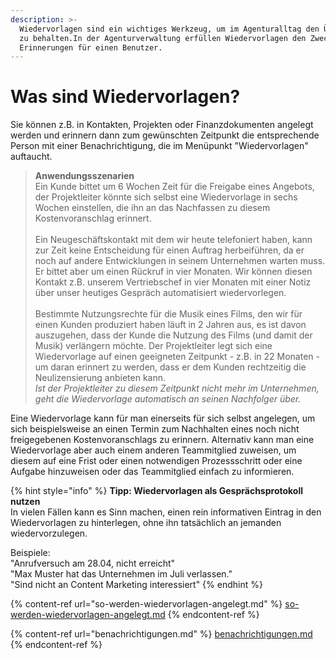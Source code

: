 ```yaml
---
description: >-
  Wiedervorlagen sind ein wichtiges Werkzeug, um im Agenturalltag den Überblick
  zu behalten.In der Agenturverwaltung erfüllen Wiedervorlagen den Zweck einer
  Erinnerungen für einen Benutzer.
---
```


# Was sind Wiedervorlagen?

Sie können z.B. in Kontakten, Projekten oder Finanzdokumenten angelegt werden und erinnern dann zum gewünschten Zeitpunkt die entsprechende Person mit einer Benachrichtigung, die im Menüpunkt "Wiedervorlagen" auftaucht.

> **Anwendungsszenarien**\
> Ein Kunde bittet um 6 Wochen Zeit für die Freigabe eines Angebots, der Projektleiter könnte sich selbst eine Wiedervorlage in sechs Wochen einstellen, die ihn an das Nachfassen zu diesem Kostenvoranschlag erinnert.\
> \
> Ein Neugeschäftskontakt mit dem wir heute telefoniert haben, kann zur Zeit keine Entscheidung für einen Auftrag herbeiführen, da er noch auf andere Entwicklungen in seinem Unternehmen warten muss. Er bittet aber um einen Rückruf in vier Monaten. Wir können diesen Kontakt z.B. unserem Vertriebschef in vier Monaten mit einer Notiz über unser heutiges Gespräch automatisiert wiedervorlegen.\
> \
> Bestimmte Nutzungsrechte für die Musik eines Films, den wir für einen Kunden produziert haben läuft in 2 Jahren aus, es ist davon auszugehen, dass der Kunde die Nutzung des Films (und damit der Musik) verlängern möchte. Der Projektleiter legt sich eine Wiedervorlage auf einen geeigneten Zeitpunkt - z.B. in 22 Monaten - um daran erinnert zu werden, dass er dem Kunden rechtzeitig die Neulizensierung anbieten kann. \
> _Ist der Projektleiter zu diesem Zeitpunkt nicht mehr im Unternehmen, geht die Wiedervorlage automatisch an seinen Nachfolger über._

Eine Wiedervorlage kann für man einerseits für sich selbst angelegen, um sich beispielsweise an einen Termin zum Nachhalten eines noch nicht freigegebenen Kostenvoranschlags zu erinnern. Alternativ kann man eine Wiedervorlage aber auch einem anderen Teammitglied zuweisen, um diesem auf eine Frist oder einen notwendigen Prozessschritt oder eine Aufgabe hinzuweisen oder das Teammitglied einfach zu informieren.

{% hint style="info" %}
**Tipp: Wiedervorlagen als Gesprächsprotokoll nutzen**\
In vielen Fällen kann es Sinn machen, einen rein informativen Eintrag in den Wiedervorlagen zu hinterlegen, ohne ihn tatsächlich an jemanden wiedervorzulegen.&#x20;

Beispiele: \
"Anrufversuch am 28.04, nicht erreicht" \
"Max Muster hat das Unternehmen im Juli verlassen."\
"Sind nicht an Content Marketing interessiert"
{% endhint %}

{% content-ref url="so-werden-wiedervorlagen-angelegt.md" %}
[so-werden-wiedervorlagen-angelegt.md](so-werden-wiedervorlagen-angelegt.md)
{% endcontent-ref %}

{% content-ref url="benachrichtigungen.md" %}
[benachrichtigungen.md](benachrichtigungen.md)
{% endcontent-ref %}
